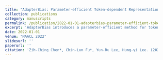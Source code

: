 ```yaml
---
title: "AdapterBias: Parameter-efficient Token-dependent Representation Shift for NLP Tasks"
collection: publications
category: manuscripts
permalink: /publication/2022-01-01-adapterbias-parameter-efficient-token-dependent-representation-shift-for-nlp-tasks
excerpt: 'AdapterBias introduces a parameter-efficient method for token-dependent representation shifts in NLP tasks, enhancing model adaptability with minimal overhead.'
date: 2022-01-01
venue: "NAACL 2022"
slidesurl: ''
paperurl: ''
citation: 'Zih-Ching Chen*, Chin-Lun Fu*, Yun-Ru Lee, Hung-yi Lee. (2022). "AdapterBias: Parameter-efficient Token-dependent Representation Shift for NLP Tasks." <i>NAACL 2022</i>.'
---
```


